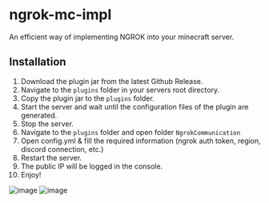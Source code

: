 # ngrok-mc-impl
An efficient way of implementing NGROK into your minecraft server.

## Installation
1. Download the plugin jar from the latest Github Release.
2. Navigate to the ``plugins`` folder in your servers root directory.
3. Copy the plugin jar to the ``plugins`` folder.
4. Start the server and wait until the configuration files of the plugin are generated.
5. Stop the server.
6. Navigate to the ``plugins`` folder and open folder ``NgrokCommunication``
7. Open config.yml & fill the required information (ngrok auth token, region, discord connection, etc.)
8. Restart the server.
9. The public IP will be logged in the console.
10. Enjoy!

![image](https://github.com/Ixf1nity/ngrok-mc-impl/assets/97213130/1c7b23c4-12b0-4bcd-ab91-5bf94141dfae)
![image](https://github.com/Ixf1nity/ngrok-mc-impl/assets/97213130/ab1440d9-c348-4617-a554-9e062795c10f)
